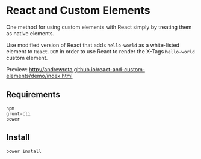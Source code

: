 # React and Custom Elements

One method for using custom elements with React simply by treating them as native elements.

Use modified version of React that adds `hello-world` as a white-listed element to `React.DOM` in order to use React to render the X-Tags `hello-world` custom element.

Preview: http://andrewrota.github.io/react-and-custom-elements/demo/index.html

## Requirements

    npm
    grunt-cli
    bower

## Install

    bower install